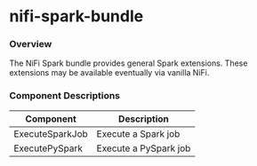 nifi-spark-bundle
==========

### Overview

The NiFi Spark bundle provides general Spark extensions.  These extensions may be available eventually via vanilla NiFi. 

### Component Descriptions

| Component        | Description           |
| ---------------- |-----------------------|
| ExecuteSparkJob  | Execute a Spark job   |
| ExecutePySpark   | Execute a PySpark job |

